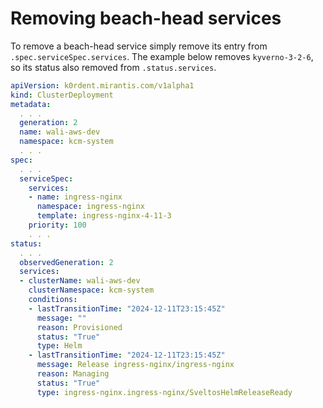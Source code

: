 # Removing beach-head services

To remove a beach-head service simply remove its entry from `.spec.serviceSpec.services`.
The example below removes `kyverno-3-2-6`, so its status also removed from `.status.services`.

```yaml
apiVersion: k0rdent.mirantis.com/v1alpha1
kind: ClusterDeployment
metadata:
  . . .
  generation: 2
  name: wali-aws-dev
  namespace: kcm-system
  . . .
spec:
  . . .
  serviceSpec:
    services:
    - name: ingress-nginx
      namespace: ingress-nginx
      template: ingress-nginx-4-11-3
    priority: 100
    . . .
status:
  . . .
  observedGeneration: 2
  services:
  - clusterName: wali-aws-dev
    clusterNamespace: kcm-system
    conditions:
    - lastTransitionTime: "2024-12-11T23:15:45Z"
      message: ""
      reason: Provisioned
      status: "True"
      type: Helm
    - lastTransitionTime: "2024-12-11T23:15:45Z"
      message: Release ingress-nginx/ingress-nginx
      reason: Managing
      status: "True"
      type: ingress-nginx.ingress-nginx/SveltosHelmReleaseReady
```
